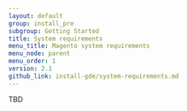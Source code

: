 ```yaml
---
layout: default
group: install_pre
subgroup: Getting Started
title: System requirements
menu_title: Magento system requirements
menu_node: parent
menu_order: 1
version: 2.1
github_link: install-gde/system-requirements.md
---
```


TBD